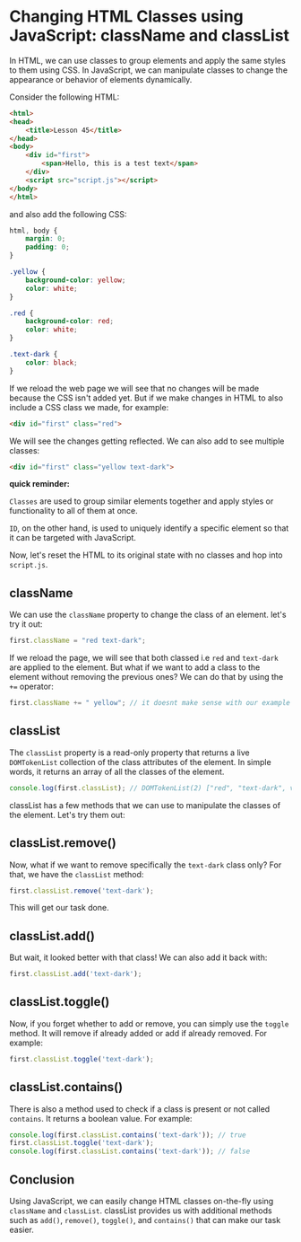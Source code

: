 # Changing HTML Classes using JavaScript: className and classList
In HTML, we can use classes to group elements and apply the same styles to them using CSS. In JavaScript, we can manipulate classes to change the appearance or behavior of elements dynamically.

Consider the following HTML:
```html
<html>
<head>
    <title>Lesson 45</title>
</head>
<body>
    <div id="first">
        <span>Hello, this is a test text</span>
    </div>
    <script src="script.js"></script>
</body>
</html>
```
and also add the following CSS:
```css
html, body {
    margin: 0;
    padding: 0;
}

.yellow {
    background-color: yellow;
    color: white;
}

.red {
    background-color: red;
    color: white;
}

.text-dark {
    color: black;
}
```
If we reload the web page we will see that no changes will be made because the CSS isn't added yet. But if we make changes in HTML to also include a CSS class we made, for example:
```html
<div id="first" class="red">
```
We will see the changes getting reflected. We can also add to see multiple classes:
```html
<div id="first" class="yellow text-dark">
```
**quick reminder:**

`Classes` are used to group similar elements together and apply styles or functionality to all of them at once. 

`ID`, on the other hand, is used to uniquely identify a specific element so that it can be targeted with JavaScript.

Now, let's reset the HTML to its original state with no classes and hop into `script.js`.

## className
We can use the `className` property to change the class of an element. let's try it out:
```js
first.className = "red text-dark";
```
If we reload the page, we will see that both classed i.e `red` and `text-dark` are applied to the element. But what if we want to add a class to the element without removing the previous ones? We can do that by using the `+=` operator:
```js
first.className += " yellow"; // it doesnt make sense with our example but it will add the class yellow to the element
```
## classList
The `classList` property is a read-only property that returns a live `DOMTokenList` collection of the class attributes of the element. In simple words, it returns an array of all the classes of the element.
```js
console.log(first.classList); // DOMTokenList(2) ["red", "text-dark", value: "red text-dark"]
```
classList has a few methods that we can use to manipulate the classes of the element. Let's try them out:

## classList.remove()
Now, what if we want to remove specifically the `text-dark` class only? For that, we have the `classList` method:
```js
first.classList.remove('text-dark');
```
This will get our task done.
## classList.add()
But wait, it looked better with that class! We can also add it back with:
```js
first.classList.add('text-dark');
```
## classList.toggle()
Now, if you forget whether to add or remove, you can simply use the `toggle` method. It will remove if already added or add if already removed. For example:
```js
first.classList.toggle('text-dark');
```
## classList.contains()
There is also a method used to check if a class is present or not called `contains`. It returns a boolean value. For example:
```js
console.log(first.classList.contains('text-dark')); // true
first.classList.toggle('text-dark');
console.log(first.classList.contains('text-dark')); // false
```

## Conclusion
Using JavaScript, we can easily change HTML classes on-the-fly using `className` and `classList`. classList provides us with additional methods such as `add()`, `remove()`, `toggle()`, and `contains()` that can make our task easier.
